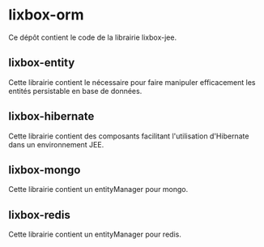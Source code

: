 # lixbox-orm

Ce dépôt contient le code de la librairie lixbox-jee.

## lixbox-entity

Cette librairie contient le nécessaire pour faire manipuler efficacement les entités persistable en base de données.


## lixbox-hibernate

Cette librairie contient des composants facilitant l'utilisation d'Hibernate dans un environnement JEE.


## lixbox-mongo

Cette librairie contient un entityManager pour mongo.


## lixbox-redis

Cette librairie contient un entityManager pour redis.

